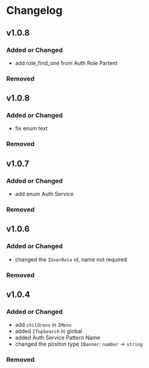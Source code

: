 # Changelog

## v1.0.8

### Added or Changed

- add role_find_one from Auth Role Partent

### Removed

## v1.0.8

### Added or Changed

- fix enum text

### Removed

## v1.0.7

### Added or Changed

- add enum Auth Service

### Removed

## v1.0.6

### Added or Changed

- changed the `IUserRole` id, name not required

### Removed

## v1.0.4

### Added or Changed

- add `childrens` in `IMenu`
- added `ITopSearch` in global
- added Auth Service Pattern Name
- changed the positon type `IBanner`: `number` -> `string`

### Removed
